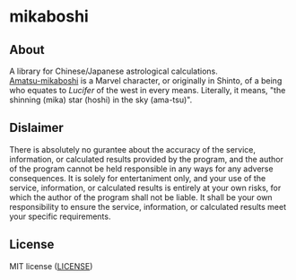 # mikaboshi

## About

A library for Chinese/Japanese astrological calculations.  
[Amatsu-mikaboshi](https://marvel.fandom.com/wiki/Amatsu-Mikaboshi_(Earth-616))
is a Marvel character, or originally in Shinto,
of a being who equates to _Lucifer_ of the west in every means.
Literally, it means, "the shinning (mika) star (hoshi) in the sky (ama-tsu)".

## Dislaimer

There is absolutely no gurantee about the accuracy of the service,
information, or calculated results provided by the program,
and the author of the program cannot be held responsible
in any ways for any adverse consequences.
It is solely for entertaniment only, and your use of the service,
information, or calculated results is entirely at your own risks,
for which the author of the program shall not be liable.
It shall be your own responsibility to ensure the service,
information, or calculated results meet your specific requirements.

## License

MIT license ([LICENSE](LICENSE))
